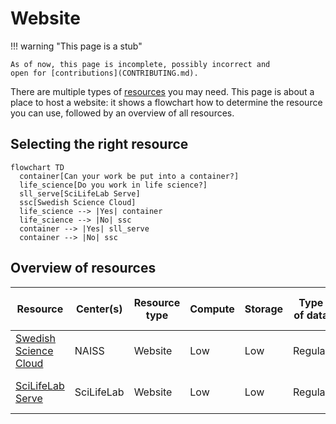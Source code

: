 # Website

!!! warning "This page is a stub"

    As of now, this page is incomplete, possibly incorrect and
    open for [contributions](CONTRIBUTING.md).

There are multiple types of [resources](resources.md) you may need.
This page is about a place to host a website:
it shows a flowchart how to determine the resource
you can use, followed by an overview of all resources.

## Selecting the right resource

```mermaid
flowchart TD
  container[Can your work be put into a container?]
  life_science[Do you work in life science?]
  sll_serve[SciLifeLab Serve]
  ssc[Swedish Science Cloud]
  life_science --> |Yes| container
  life_science --> |No| ssc
  container --> |Yes| sll_serve
  container --> |No| ssc
```

## Overview of resources

<!-- markdownlint-disable MD013 --><!-- Tables cannot be split up over lines, hence will break 80 characters per line -->

Resource                                        | Center(s)              | Resource type   | Compute | Storage |Type of data        | Costs for user | Accessible for
------------------------------------------------|------------------------|-----------------|---------|---------|--------------------|----------------|------
[Swedish Science Cloud](https://cloud.snic.se/) | NAISS                  | Website         | Low     | Low     | Regular            | Free           | Swedish researchers
[SciLifeLab Serve](https://serve.scilifelab.se/)| SciLifeLab             | Website         | Low     | Low     | Regular            | Free           | Life science scientists

<!-- markdownlint-enable MD013 -->


